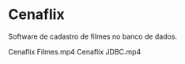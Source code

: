 # Cenaflix
 Software de cadastro de filmes no banco de dados.

Cenaflix Filmes.mp4
Cenaflix JDBC.mp4

